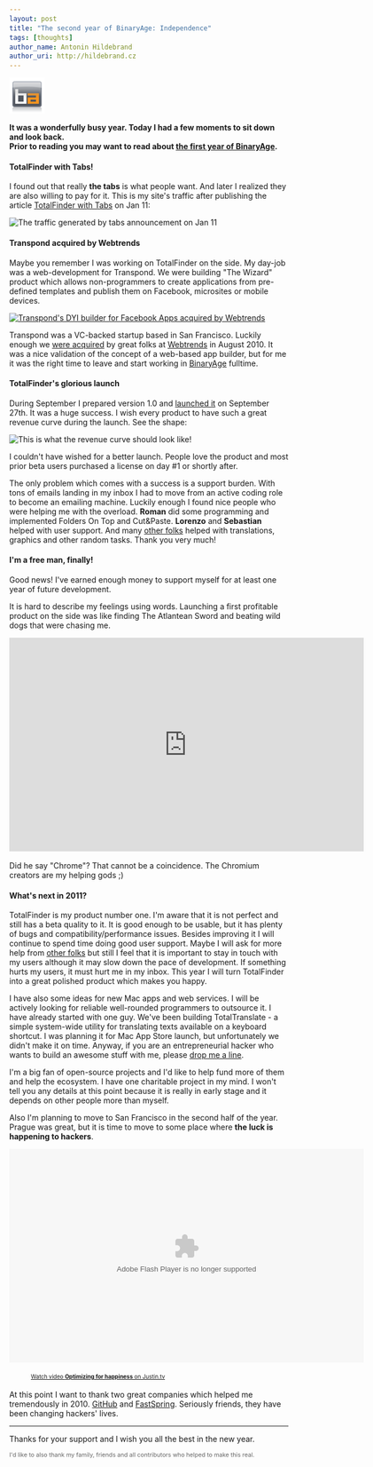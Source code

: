 ```yaml
---
layout: post
title: "The second year of BinaryAge: Independence"
tags: [thoughts]
author_name: Antonin Hildebrand
author_uri: http://hildebrand.cz
---
```


<img src="/shared/img/icons/binaryage-badge-64.png" class="intro-icon"/>

**It was a wonderfully busy year. Today I had a few moments to sit down and look back.<br>Prior to reading you may want to read about [the first year of BinaryAge](http://blog.binaryage.com/the-first-year-of-binaryage).**

#### TotalFinder with Tabs!

I found out that really **the tabs** is what people want. And later I realized they are also willing to pay for it. This is my site's traffic after publishing the article [TotalFinder with Tabs](http://blog.binaryage.com/totalfinder-with-tabs) on Jan 11:

<img class="clear blog-image-border" src="/images/tabs-announcement-traffic.png" title="The traffic generated by tabs announcement on Jan 11">

#### Transpond acquired by Webtrends

Maybe you remember I was working on TotalFinder on the side. My day-job was a web-development for Transpond. We were building "The Wizard" product which allows non-programmers to create applications from pre-defined templates and publish them on Facebook, microsites or mobile devices.

<a href="http://transpond.com"><img class="clear blog-image-clear" src="/images/webtrends-apps-banner.png" title="Transpond's DYI builder for Facebook Apps acquired by Webtrends"></a>

Transpond was a VC-backed startup based in San Francisco. Luckily enough we [were acquired](http://www.readwriteweb.com/archives/facebook_app_developer_shortage_webtrends_apps.php) by great folks at [Webtrends](http://webtrends.com) in August 2010. It was a nice validation of the concept of a web-based app builder, but for me it was the right time to leave and start working in [BinaryAge](http://www.binaryage.com) fulltime.

#### TotalFinder's glorious launch

During September I prepared version 1.0 and [launched it](http://blog.binaryage.com/totalfinder-birthday-launch) on September 27th. It was a huge success. I wish every product to have such a great revenue curve during the launch. See the shape:

<img class="clear blog-image-border" src="/images/perfect-launch.png" title="This is what the revenue curve should look like!">

I couldn't have wished for a better launch. People love the product and most prior beta users purchased a license on day #1 or shortly after.

The only problem which comes with a success is a support burden. With tons of emails landing in my inbox I had to move from an active coding role to become an emailing machine. Luckily enough I found nice people who were helping me with the overload. **Roman** did some programming and implemented Folders On Top and Cut&amp;Paste. **Lorenzo** and **Sebastian** helped with user support. And many [other folks](https://github.com/binaryage/totalfinder-i18n/contributors) helped with translations, graphics and other random tasks. Thank you very much!

#### I'm a free man, finally!

Good news! I've earned enough money to support myself for at least one year of future development.

It is hard to describe my feelings using words. Launching a first profitable product on the side was like finding The Atlantean Sword and beating wild dogs that were chasing me.

<object width="640" height="385"><param name="movie" value="http://www.youtube.com/v/RlBcDnRzmM0?fs=1&amp;hl=en_US&amp;start=160"></param><param name="allowFullScreen" value="true"></param><param name="allowscriptaccess" value="always"></param><embed src="http://www.youtube.com/v/RlBcDnRzmM0?fs=1&amp;hl=en_US&amp;start=160" type="application/x-shockwave-flash" allowscriptaccess="always" allowfullscreen="true" width="640" height="385"></embed></object>

Did he say "Chrome"? That cannot be a coincidence. The Chromium creators are my helping gods ;)

#### What's next in 2011?

TotalFinder is my product number one. I'm aware that it is not perfect and still has a beta quality to it. It is good enough to be usable, but it has plenty of bugs and compatibility/performance issues. Besides improving it I will continue to spend time doing good user support. Maybe I will ask for more help from [other folks](http://be-yellow.com) but still I feel that it is important to stay in touch with my users although it may slow down the pace of development. If something hurts my users, it must hurt me in my inbox. This year I will turn TotalFinder into a great polished product which makes you happy.

I have also some ideas for new Mac apps and web services. I will be actively looking for reliable well-rounded programmers to outsource it. I have already started with one guy. We've been building TotalTranslate - a simple system-wide utility for translating texts available on a keyboard shortcut. I was planning it for Mac App Store launch, but unfortunately we didn't make it on time. Anyway, if you are an entrepreneurial hacker who wants to build an awesome stuff with me, please [drop me a line](mailto:antonin@binaryage.com).

I'm a big fan of open-source projects and I'd like to help fund more of them and help the ecosystem. I have one charitable project in my mind. I won't tell you any details at this point because it is really in early stage and it depends on other people more than myself. 

Also I'm planning to move to San Francisco in the second half of the year.<br>Prague was great, but it is time to move to some place where **the luck is happening to hackers**.

<object type="application/x-shockwave-flash" height="385" width="640" id="clip_embed_player_flash" data="http://www.justin.tv/widgets/archive_embed_player.swf" bgcolor="#000000"><param name="movie" value="http://www.justin.tv/widgets/archive_embed_player.swf" /><param name="allowScriptAccess" value="always" /><param name="allowNetworking" value="all" /><param name="allowFullScreen" value="true" /><param name="flashvars" value="auto_play=false&start_volume=25&title=Tom Preston-Werner at Startup School 2010: Optimizing for happiness&channel=c3oorg&archive_id=272031754" /></object>

<a href="http://www.justin.tv/c3oorg/b/272031754" class="trk" style="padding:2px 0px 4px; display:block; width: 320px; font-weight:normal; font-size:10px; text-decoration:underline; text-align:center;">Watch video <b>Optimizing for happiness</b> on Justin.tv</a>

At this point I want to thank two great companies which helped me tremendously in 2010. [GitHub](http://github.com) and [FastSpring](http://fastspring.com). Seriously friends, they have been changing hackers' lives.

---

Thanks for your support and I wish you all the best in the new year.

<div style="font-size: 8pt; color: #666">I'd like to also thank my family, friends and all contributors who helped to make this real.</div>